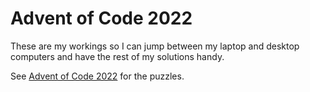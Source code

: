 # Advent of Code 2022

These are my workings so I can jump between my laptop and desktop computers and have the rest of my solutions handy.

See [Advent of Code 2022](https://adventofcode.com/2022/) for the puzzles.
